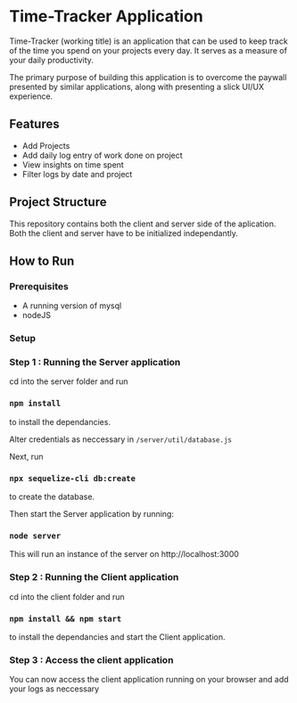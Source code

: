 # Time-Tracker Application

Time-Tracker (working title) is an application that can be used to keep track of the time you spend on your projects every day. It serves as a measure of your daily productivity. 

The primary purpose of building this application is to overcome the paywall presented by similar applications, along with presenting a slick UI/UX experience. 

## Features

- Add Projects
- Add daily log entry of work done on project
- View insights on time spent
- Filter logs by date and project

## Project Structure

This repository contains both the client and server side of the aplication. Both the client and server have to be initialized independantly.

## How to Run

### Prerequisites

- A running version of mysql
- nodeJS

### Setup

### Step 1 : Running the Server application

cd into the server folder and run

### `npm install`

to install the dependancies.

Alter credentials as neccessary in `/server/util/database.js`

Next, run 

###  `npx sequelize-cli db:create`

to create the database.

Then start the Server application by running:

### `node server`

This will run an instance of the server on http://localhost:3000

### Step 2 : Running the Client application

cd into the client folder and run

### `npm install && npm start`

to install the dependancies and start the Client application.

### Step 3 : Access the client application

You can now access the client application running on your browser and add your logs as neccessary

